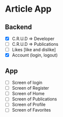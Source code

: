 # Article App 

## Backend 

- [x] C.R.U.D => Developer 
- [ ] C.R.U.D => Publications 
- [ ] Likes [like and dislike] 
- [x] Account (login, logout) 

## App 

- [ ] Screen of login
- [ ] Screen of Register
- [ ] Screen of Home
- [ ] Screen of Publications 
- [ ] Screen of Profile
- [ ] Screen of Favorites